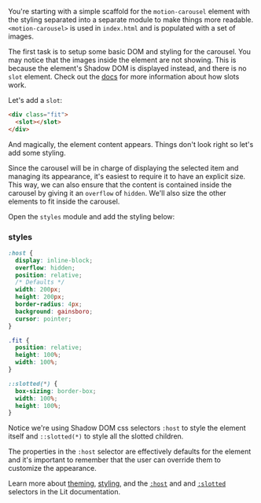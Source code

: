 You're starting with a simple scaffold for the `motion-carousel` element with the styling
separated into a separate module to make things more readable.
`<motion-carousel>` is used in `index.html` and is populated with a set of images.

The first task is to setup some basic DOM and styling for the carousel.
You may notice that the images inside the element are not showing. This is
because the element's Shadow DOM is displayed instead, and there is no
`slot` element. Check out the [docs](https://lit.dev/docs/components/shadow-dom/#slots)
for more information about how slots work.

Let's add a `slot`:

```html
<div class="fit">
  <slot></slot>
</div>
```

And magically, the element content appears. Things don't look right so let's
add some styling.

Since the carousel will be in charge of displaying
the selected item and managing its appearance, it's easiest to require it to
have an explicit size. This way, we can also ensure that the content is
contained inside the carousel by giving it an `overflow` of `hidden`. We'll
also size the other elements to fit inside the carousel.

Open the `styles` module and add the styling below:

### styles
```css
:host {
  display: inline-block;
  overflow: hidden;
  position: relative;
  /* Defaults */
  width: 200px;
  height: 200px;
  border-radius: 4px;
  background: gainsboro;
  cursor: pointer;
}

.fit {
  position: relative;
  height: 100%;
  width: 100%;
}

::slotted(*) {
  box-sizing: border-box;
  width: 100%;
  height: 100%;
}
```

Notice we're using Shadow DOM css selectors `:host` to style the element
itself and `::slotted(*)` to style all the slotted children.

The properties in the `:host` selector are effectively defaults for the
element and it's important to remember that the user can override
them to customize the appearance.

<litdev-aside type="info" no-header>

  Learn more about [theming](/docs/components/styles/#theming),
  [styling](/docs/components/styles/#shadow-dom), and the
  [`:host`](/docs/components/styles/#host) and
  and [`:slotted`](/docs/components/styles/#slotted)
  selectors in the Lit documentation.

</litdev-aside>
